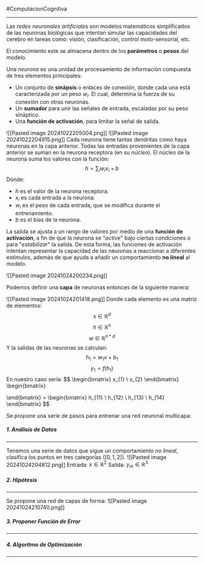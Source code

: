 #ComputacionCognitiva 

---
Las *redes neuronales artificiales* son modelos matemáticos simplificados de las neuronas biológicas que intentan simular las capacidades del cerebro en tareas como: visión, clasificación, control moto-sensorial, etc.

El conocimiento este se almacena dentro de los **parámetros** o **pesos** del modelo.

Una *neurona* es una unidad de procesamiento de información compuesta de tres elementos principales:
- Un conjunto de **sinápsis** o enlaces de conexión, donde cada una está caracterizada por un peso $w_i$. El cual, determina la fuerza de su conexión con otras neuronas.
- Un **sumador** para unir las señales de entrada, escaladas por su peso sináptico.
- Una **función de activación**, para limitar la señal de salida.

![[Pasted image 20241022205004.png]]
![[Pasted image 20241022204915.png]]
Cada neurona tiene tantas dendritas como haya neuronas en la capa anterior. Todas las entradas provenientes de la capa anterior se suman en la neurona receptora (en su *núcleo*). El núcleo de la neurona suma los valores con la función:
$$
h=\sum_{i}w_{i}x_{i}+b
$$
Dónde:
- $h$ es el valor de la neurona receptora.
- $x_{i}$ es cada entrada a la neurona.
- $w_{i}$ es el peso de cada entrada, que se modifica durante el entrenamiento.
- $b$ es el bias de la neurona.

La salida se ajusta a un rango de valores por medio de una **función de activación**, a fin de que la neurona se "*active*" bajo ciertas condiciones o para "*estabilizar*" la salida. De esta forma, las funciones de activación intentan representar la capacidad de las neuronas a reaccionar a diferentes estímulos, además de que ayuda a añadir un comportamiento **no lineal** al modelo.

![[Pasted image 20241024200234.png]]

Podemos definir una **capa** de neuronas entonces de la siguiente manera:

![[Pasted image 20241024201418.png]]
Donde cada elemento es una matriz de elementos:
$$
x\in \mathbb{R}^d  
$$
$$
h \in \mathbb{R}^n
$$
$$
w \in \mathbb{R}^{n*d}
$$
Y la salidas de las neuronas se calculan:
$$
h_{1} = w_{1}x+b_{1}
$$
$$
y_{1}=f(h_{1})
$$
En nuestro caso sería:
$$
 \begin{bmatrix}
x_{1} \\
x_{2}
\end{bmatrix} \begin{bmatrix}

\end{bmatrix} = \begin{bmatrix}
h_{11}  \\
h_{12} \\
h_{13} \\
h_{14}
\end{bmatrix}
$$


Se propone una serie de pasos para entrenar una red neuronal multicapa:
##### 1. Análisis de Datos
---
Tenemos una serie de datos que sigue un comportamiento *no lineal*, clasifica los puntos en tres categorías ($[0, 1, 2]$).
![[Pasted image 20241024204812.png]]
Entrada:  $x \in \mathbb{R}^2$
Salida: $y_{m} \in \mathbb{R}^3$ 

##### 2. Hipótesis
---
Se propone una red de capas de forma:
![[Pasted image 20241024210740.png]]

##### 3. Proponer Función de Error
---

##### 4. Algoritmo de Optimización
---
